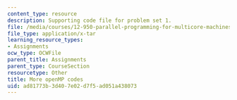 ```yaml
---
content_type: resource
description: Supporting code file for problem set 1.
file: /media/courses/12-950-parallel-programming-for-multicore-machines-using-openmp-and-mpi-january-iap-2010/ad81773b3d407e02d7f5ad051a438073_OmpSCR_v20.tar
file_type: application/x-tar
learning_resource_types:
- Assignments
ocw_type: OCWFile
parent_title: Assignments
parent_type: CourseSection
resourcetype: Other
title: More openMP codes
uid: ad81773b-3d40-7e02-d7f5-ad051a438073
---
```

